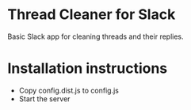 # Thread Cleaner for Slack

Basic Slack app for cleaning threads and their replies.

# Installation instructions

- Copy config.dist.js to config.js
- Start the server
